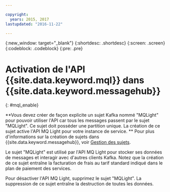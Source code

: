 ```yaml
---

copyright:
  years: 2015, 2017
lastupdated: "2016-11-22"

---
```


{:new_window: target="_blank"}
{:shortdesc: .shortdesc}
{:screen: .screen}
{:codeblock: .codeblock}
{:pre: .pre}

# Activation de l'API {{site.data.keyword.mql}} dans {{site.data.keyword.messagehub}}
{: #mql_enable}


**Vous devez créer de façon explicite un sujet Kafka nommé "MQLight" pour pouvoir utiliser l'API car tous les messages passent par le sujet "MQLight". Ce sujet doit posséder une partition unique. La création de ce sujet active l'API MQ Light pour votre instance de service. **  Pour plus d'informations sur la création de sujets dans {{site.data.keyword.messagehub}}, voir [Gestion des sujets](/docs/services/MessageHub/messagehub070.html).

Le sujet "MQLight" est utilisé par l'API MQ Light pour stocker ses données de messages et interagir avec d'autres clients Kafka. Notez que la création de ce sujet entraîne la facturation de frais au tarif standard indiqué dans le plan de paiement des services. 

Pour désactiver l'API MQ Light, supprimez le sujet "MQLight". La suppression de ce sujet entraîne la destruction de toutes les données. 
